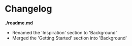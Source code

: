 # Changelog

**./readme.md**
* Renamed the 'Inspiration' section to 'Background'
* Merged the 'Getting Started' section into 'Background'